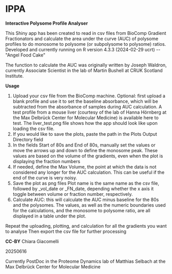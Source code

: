 # IPPA
**Interactive Polysome Profile Analyser**

This Shiny app has been created to read in csv files from BioComp Gradient Fractionators and calculate the area under the curve (AUC) of polysome profiles to do monosome to polysome (or subpolysome to polysome) ratios.
Developed and currently running on R version 4.3.3 (2024-02-29 ucrt) -- "Angel Food Cake"

The function to calculate the AUC was originally written by Joseph Waldron, currently Associate Scientist in the lab of Martin Bushell at CRUK Scotland Institute.

**Usage**
1) Upload your csv file from the BioComp machine.
   Optional: first upload a blank profile and use it to set the baseline absorbance, which will be subtracted from the absorbance of samples during AUC calculation.
   A test profile from a mouse liver (courtesy of the lab of Hanna Hörnberg at the Max Delbrück Center for Molecular Medicine) is available here to test.
   The liver_test.png file shows how the app should look like upon loading the csv file.
2) If you would like to save the plots, paste the path in the Plots Output Directory field
3) In the fields Start of 80s and End of 80s, manually set the values or move the arrows up and down to define the monosome peak.
   These values are based on the volume of the gradients, even when the plot is displaying the fraction numbers
4) If needed, define the Max Volume, the point at which the data is not considered any longer for the AUC calculation. This can be useful if the end of the curve is very noisy.
5) Save the plot as png files
   Plot name is the same name as the csv file, followed by _vol_date or _FN_date, depending whether the x axis it toggle between volume or fraction number, respectively.
6) Calculate AUC: this will calculate the AUC minus baseline for the 80s and the polysomes.
   The values, as well as the numeric boundaries used for the calculations, and the monosome to polysome ratio, are all displayed in a table under the plot.

Repeat the uploading, plotting, and calculation for all the gradients you want to analyse
Then export the csv file for further processing
   
**CC-BY**
Chiara Giacomelli

20250616

Currently PostDoc in the Proteome Dynamics lab of Matthias Selbach at the Max Delbrück Center for Molecular Medicine

